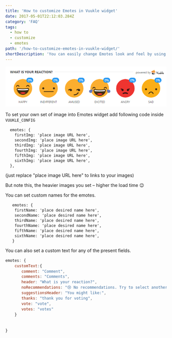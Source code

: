 ```yaml
---
title: 'How to customize Emotes in Vuukle widget'
date: 2017-05-01T22:12:03.284Z
category: 'FAQ'
tags:
  - how to
  - customize
  - emotes
path: '/how-to-customize-emotes-in-vuukle-widget/'
shortDescription: 'You can easily change Emotes look and feel by using your own images'
---
```


![Emote screen](emote_img.png)

To set your own set of image into Emotes widget add following code inside `VUUKLE_CONFIG`

```
  emotes: {
    firstImg: 'place image URL here',
    secondImg: 'place image URL here',
    thirdImg: 'place image URL here',
    fourthImg: 'place image URL here',
    fifthImg: 'place image URL here',
    sixthImg: 'place image URL here',
  },
```

(just replace "place image URL here" to links to your images)

But note this, the heavier images you set – higher the load time 😉

You can set custom names for the emotes.

```
   emotes: {
    firstName: 'place desired name here',
    secondName: 'place desired name here',
    thirdName: 'place desired name here',
    fourthName: 'place desired name here',
    fifthName: 'place desired name here',
    sixthName: 'place desired name here',
   }
```

You can also set a custom text for any of the present fields.

```javascript
emotes: {
    customText:{
       comment: "Comment",
       comments: "Comments",
       header: "What is your reaction?",
       noRecommendations: "😢 No recommendations. Try to select another emote",
       suggestionsHeader: "You might like:",
       thanks: "thank you for voting",
       vote: "vote",
       votes: "votes"
    }


}
```
